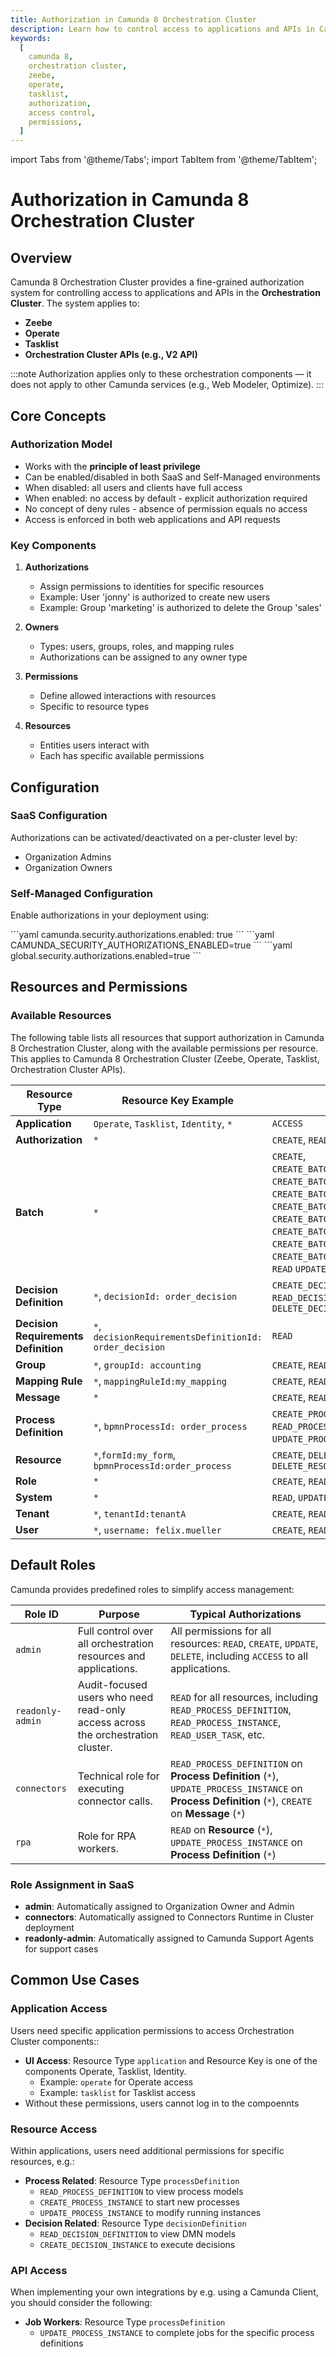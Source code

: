 ```yaml
---
title: Authorization in Camunda 8 Orchestration Cluster
description: Learn how to control access to applications and APIs in Camunda 8's orchestration cluster using the built-in authorization system.
keywords:
  [
    camunda 8,
    orchestration cluster,
    zeebe,
    operate,
    tasklist,
    authorization,
    access control,
    permissions,
  ]
---
```


import Tabs from '@theme/Tabs';
import TabItem from '@theme/TabItem';

# Authorization in Camunda 8 Orchestration Cluster

## Overview

Camunda 8 Orchestration Cluster provides a fine-grained authorization system for controlling access to applications and APIs in the **Orchestration Cluster**. The system applies to:

- **Zeebe**
- **Operate**
- **Tasklist**
- **Orchestration Cluster APIs (e.g., V2 API)**

:::note
Authorization applies only to these orchestration components — it does not apply to other Camunda services (e.g., Web Modeler, Optimize).
:::

## Core Concepts

### Authorization Model

- Works with the **principle of least privilege**
- Can be enabled/disabled in both SaaS and Self-Managed environments
- When disabled: all users and clients have full access
- When enabled: no access by default - explicit authorization required
- No concept of deny rules - absence of permission equals no access
- Access is enforced in both web applications and API requests

### Key Components

1. **Authorizations**

   - Assign permissions to identities for specific resources
   - Example: User 'jonny' is authorized to create new users
   - Example: Group 'marketing' is authorized to delete the Group 'sales'

2. **Owners**
   - Types: users, groups, roles, and mapping rules
   - Authorizations can be assigned to any owner type

3. **Permissions**
   - Define allowed interactions with resources
   - Specific to resource types

4. **Resources**
   - Entities users interact with
   - Each has specific available permissions

## Configuration

### SaaS Configuration

Authorizations can be activated/deactivated on a per-cluster level by:

- Organization Admins
- Organization Owners

### Self-Managed Configuration

Enable authorizations in your deployment using:

<Tabs>
  <TabItem value="yaml" label="application.yaml" default>
```yaml
camunda.security.authorizations.enabled: true
```
  </TabItem>
  <TabItem value="env" label="Environment variables">
```yaml
CAMUNDA_SECURITY_AUTHORIZATIONS_ENABLED=true
```
  </TabItem>
  <TabItem value="helm" label="Helm values">
```yaml
global.security.authorizations.enabled=true
```
  </TabItem>
</Tabs>

## Resources and Permissions

### Available Resources

The following table lists all resources that support authorization in Camunda 8 Orchestration Cluster, along with the available permissions per resource. This applies to Camunda 8 Orchestration Cluster (Zeebe, Operate, Tasklist, Orchestration Cluster APIs).

| Resource Type                        | Resource Key Example                                    | Supported Permissions                                                                                                                                                                                                                                                                                                                                                                                                                     |
| ------------------------------------ | ------------------------------------------------------- | ----------------------------------------------------------------------------------------------------------------------------------------------------------------------------------------------------------------------------------------------------------------------------------------------------------------------------------------------------------------------------------------------------------------------------------------- |
| **Application**                      | `Operate`, `Tasklist`, `Identity`, `*`                  | `ACCESS`                                                                                                                                                                                                                                                                                                                                                                                                                                  |
| **Authorization**                    | `*`                                                     | `CREATE`, `READ`, `UPDATE`, `DELETE`                                                                                                                                                                                                                                                                                                                                                                                                      |
| **Batch**                            | `*`                                                     | `CREATE`, `CREATE_BATCH_OPERATION_CANCEL_PROCESS_INSTANCE`, `CREATE_BATCH_OPERATION_DELETE_PROCESS_INSTANCE`, `CREATE_BATCH_OPERATION_MIGRATE_PROCESS_INSTANCE`, `CREATE_BATCH_OPERATION_MODIFY_PROCESS_INSTANCE`, `CREATE_BATCH_OPERATION_RESOLVE_INCIDENT`, `CREATE_BATCH_OPERATION_DELETE_DECISION_INSTANCE`, `CREATE_BATCH_OPERATION_DELETE_DECISION_DEFINITION`, `CREATE_BATCH_OPERATION_DELETE_PROCESS_DEFINITION`, `READ` `UPDATE` |
| **Decision Definition**              | `*`, `decisionId: order_decision`                       | `CREATE_DECISION_INSTANCE`, `READ_DECISION_DEFINITION`, `READ_DECISION_INSTANCE`, `DELETE_DECISION_INSTANCE`                                                                                                                                                                                                                                                                                                                              |
| **Decision Requirements Definition** | `*`, `decisionRequirementsDefinitionId: order_decision` | `READ`                                                                                                                                                                                                                                                                                                                                                                                                                                    |
| **Group**                            | `*`, `groupId: accounting`                              | `CREATE`, `READ`, `UPDATE`, `DELETE`                                                                                                                                                                                                                                                                                                                                                                                                      |
| **Mapping Rule**                     | `*`, `mappingRuleId:my_mapping`                         | `CREATE`, `READ`, `UPDATE`, `DELETE`                                                                                                                                                                                                                                                                                                                                                                                                      |
| **Message**                          | `*`                                                     | `CREATE`, `READ`                                                                                                                                                                                                                                                                                                                                                                                                                          |
| **Process Definition**               | `*`, `bpmnProcessId: order_process`                     | `CREATE_PROCESS_INSTANCE`, `READ_PROCESS_DEFINITION`, `READ_PROCESS_INSTANCE`, `READ_USER_TASK`, `UPDATE_PROCESS_INSTANCE`, `UPDATE_USER_TASK`                                                                                                                                                                                                                                                                                            |
| **Resource**                         | `*`,`formId:my_form`, `bpmnProcessId:order_process`     | `CREATE`, `DELETE_DRD`, `DELETE_FORM`, `DELETE_PROCESS`, `DELETE_RESOURCE`                                                                                                                                                                                                                                                                                                                                                                |
| **Role**                             | `*`                                                     | `CREATE`, `READ`, `UPDATE`, `DELETE`                                                                                                                                                                                                                                                                                                                                                                                                      |
| **System**                           | `*`                                                     | `READ`, `UPDATE`                                                                                                                                                                                                                                                                                                                                                                                                                          |
| **Tenant**                           | `*`, `tenantId:tenantA`                                 | `CREATE`, `READ`, `UPDATE`, `DELETE`                                                                                                                                                                                                                                                                                                                                                                                                      |
| **User**                             | `*`, `username: felix.mueller`                          | `CREATE`, `READ`, `UPDATE`, `DELETE`                                                                                                                                                                                                                                                                                                                                                                                                      |

## Default Roles

Camunda provides predefined roles to simplify access management:

| Role ID          | Purpose                                                                         | Typical Authorizations                                                                                                                              |
| ---------------- | ------------------------------------------------------------------------------- | --------------------------------------------------------------------------------------------------------------------------------------------------- |
| `admin`          | Full control over all orchestration resources and applications.                 | All permissions for all resources: `READ`, `CREATE`, `UPDATE`, `DELETE`, including `ACCESS` to all applications.                                    |
| `readonly-admin` | Audit-focused users who need read-only access across the orchestration cluster. | `READ` for all resources, including `READ_PROCESS_DEFINITION`, `READ_PROCESS_INSTANCE`, `READ_USER_TASK`, etc.                                      |
| `connectors`     | Technical role for executing connector calls.                                   | `READ_PROCESS_DEFINITION` on **Process Definition** (`*`), `UPDATE_PROCESS_INSTANCE` on **Process Definition** (`*`), `CREATE` on **Message** (`*`) |
| `rpa`            | Role for RPA workers.                                                           | `READ` on **Resource** (`*`), `UPDATE_PROCESS_INSTANCE` on **Process Definition** (`*`)                                                             |

### Role Assignment in SaaS

- **admin**: Automatically assigned to Organization Owner and Admin
- **connectors**: Automatically assigned to Connectors Runtime in Cluster deployment
- **readonly-admin**: Automatically assigned to Camunda Support Agents for support cases

## Common Use Cases

### Application Access

Users need specific application permissions to access Orchestration Cluster components::

- **UI Access**: Resource Type `application` and Resource Key is one of the components Operate, Tasklist, Identity.
  - Example: `operate` for Operate access
  - Example: `tasklist` for Tasklist access
- Without these permissions, users cannot log in to the compoennts

### Resource Access

Within applications, users need additional permissions for specific resources, e.g.:

- **Process Related**: Resource Type `processDefinition`
  - `READ_PROCESS_DEFINITION` to view process models
  - `CREATE_PROCESS_INSTANCE` to start new processes
  - `UPDATE_PROCESS_INSTANCE` to modify running instances
- **Decision Related**: Resource Type `decisionDefinition`
  - `READ_DECISION_DEFINITION` to view DMN models
  - `CREATE_DECISION_INSTANCE` to execute decisions

### API Access

When implementing your own integrations by e.g. using a Camunda Client, you should consider the following:

- **Job Workers**: Resource Type `processDefinition`
  - `UPDATE_PROCESS_INSTANCE` to complete jobs for the specific process definitions
